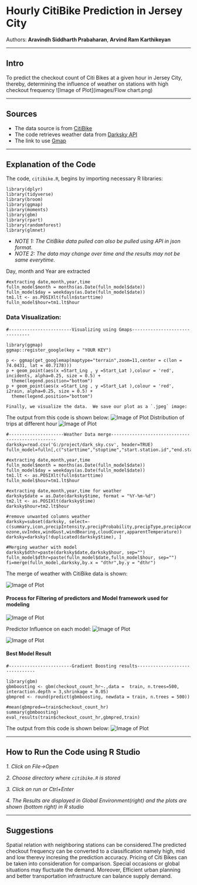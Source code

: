 # Hourly CitiBike Prediction in Jersey City

Authors:  **Aravindh Siddharth Prabaharan**, **Arvind Ram Karthikeyan**

---

## Intro
To predict the checkout count of Citi Bikes at a given hour in Jersey City, thereby, determining the influence of weather on stations with high checkout frequency
![Image of Plot](images/Flow chart.png)

---

## Sources
- The data source is from [CitiBike](https://www.citibikenyc.com/system-data)
- The code retrieves weather data from [Darksky API](https://darksky.net/dev)
- The link to use [Gmap](https://cloud.google.com/maps-platform/)
---

## Explanation of the Code

The code, `citibike.R`, begins by importing necessary R libraries:
```
library(dplyr)
library(tidyverse)
library(broom)
library(ggmap)
library(moments)
library(gbm)
library(rpart)
library(randomforest)
library(glmnet)
```
- *NOTE 1: The CitiBike data pulled can also be pulled using API in json format.*  
- *NOTE 2: The data may change over time and the results may not be same everytime.*

Day, month and Year are extracted
```
#extracting date,month,year,time
fulln_model$month = months(as.Date(fulln_model$date))
fulln_model$day = weekdays(as.Date(fulln_model$date))
tm1.lt <- as.POSIXlt(fulln$starttime)
fulln_model$hour=tm1.lt$hour
```


### Data Visualization:
```
#------------------------Visualizing using Gmaps-------------------------------

library(ggmap)
ggmap::register_google(key = "YOUR KEY")

p <- ggmap(get_googlemap(maptype="terrain",zoom=11,center = c(lon = 74.0431, lat = 40.7178)))
p + geom_point(aes(x =Start_Lng , y =Start_Lat ),colour = 'red', incidents, alpha=0.25, size = 0.5) + 
  theme(legend.position="bottom")
p + geom_point(aes(x =Start_Lng , y =Start_Lat ),colour = 'red', i2rain, alpha=0.25, size = 0.5) + 
  theme(legend.position="bottom")
  
Finally, we visualize the data.  We save our plot as a `.jpeg` image:
```
The output from this code is shown below:
![Image of Plot](images/GMAPS.jpeg)
Distribution of trips at different hour
![Image of Plot](images/trip_hr.png)

```
#---------------------Weather Data merge-------------------------------------------------
darksky=read.csv('G:/project/dark_sky.csv', header=TRUE)
fulln_model=fulln[,c("starttime","stoptime","start.station.id","end.station.id","date")]

#extracting date,month,year,time
fulln_model$month = months(as.Date(fulln_model$date))
fulln_model$day = weekdays(as.Date(fulln_model$date))
tm1.lt <- as.POSIXlt(fulln$starttime)
fulln_model$hour=tm1.lt$hour

#extracting date,month,year,time for weather
darksky$date = as.Date(darksky$time, format = "%Y-%m-%d")
tm2.lt <- as.POSIXlt(darksky$time)
darksky$hour=tm2.lt$hour

#remove unwanted columns weather
darksky=subset(darksky, select=-c(summary,icon,precipIntensity,precipProbability,precipType,precipAccumulation,                                ozone,uvIndex,windGust,windBearing,cloudCover,apparentTemperature))
darksky=darksky[!duplicated(darksky$time), ]

#Merging weather with model
darksky$dthr=paste(darksky$date,darksky$hour, sep="")
fulln_model$dthr=paste(fulln_model$date,fulln_model$hour, sep="")
fi=merge(fulln_model,darksky,by.x = "dthr",by.y = "dthr")
```
The merge of weather with CitiBike data is shown:

![Image of Plot](images/merge.jpg)

#### Process for Filtering of predictors and Model framework used for modeling
![Image of Plot](images/predictor_flow.jpg)

Predictor Influence on each model:
![Image of Plot](images/after_pred.jpg)

![Image of Plot](images/model_frame.JPG)


#### Best Model Result

```
#------------------------Gradient Boosting results-------------------------------

library(gbm)
gbmboosting <- gbm(checkout_count_hr~.,data =  train, n.trees=500, interaction.depth = 3,shrinkage = 0.05)
gbmpred <- round(predict(gbmboosting, newdata = train, n.trees = 500))

#mean(gbmpred==train$checkout_count_hr)
summary(gbmboosting)
eval_results(train$checkout_count_hr,gbmpred,train)
```

The output from this code is shown below:
![Image of Plot](images/boost_result.jpg)

---

## How to Run the Code using R Studio
*1. Click on File->Open*

*2. Choose directory where `citibike.R` is stored*

*3. Click on run or Ctrl+Enter*

*4. The Results are displayed in Global Environment(right) and the plots are shown (bottom right) in R studio*

---

## Suggestions
Spatial relation with neighboring stations can be considered.The predicted checkout frequency can be converted to a classification namely high, mid and low therevy incresing the prediction accuracy. Pricing of Citi Bikes can be taken into consideration for comparison. Special occasions or global situations may fluctuate the demand. Moreover, Efficient urban planning and better transportation infrastructure can balance supply demand.
